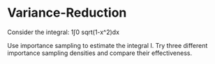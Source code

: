 # Variance-Reduction
Consider the integral:
1∫0 sqrt(1-x^2)dx

Use importance sampling to estimate the integral I. Try three different importance sampling densities and compare their effectiveness. 

